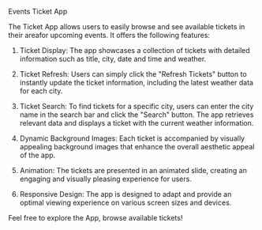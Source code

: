 Events Ticket App

The Ticket  App allows users to easily browse and see available tickets in their areafor upcoming events. It offers the following features:

1. Ticket Display: The app showcases a collection of tickets with detailed information such as title, city, date and time and weather.

2. Ticket Refresh: Users can simply click the "Refresh Tickets" button to instantly update the ticket information, including the latest weather data for each city.

3. Ticket Search: To find tickets for a specific city, users can enter the city name in the search bar and click the "Search" button. The app retrieves relevant data and displays a ticket with the current weather information.

4. Dynamic Background Images: Each ticket is accompanied by visually appealing background images that enhance the overall aesthetic appeal of the app.

5. Animation: The tickets are presented in an animated slide, creating an engaging and visually pleasing experience for users.

6. Responsive Design: The app is designed to adapt and provide an optimal viewing experience on various screen sizes and devices.

Feel free to explore the App, browse available tickets!
